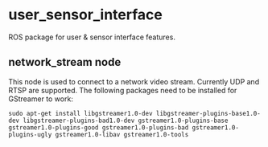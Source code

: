 # user_sensor_interface
 ROS package for user & sensor interface features.

 ## network_stream node
 This node is used to connect to a network video stream. Currently UDP and RTSP are supported. The following packages need to be installed for GStreamer to work:

 ```
 sudo apt-get install libgstreamer1.0-dev libgstreamer-plugins-base1.0-dev libgstreamer-plugins-bad1.0-dev gstreamer1.0-plugins-base gstreamer1.0-plugins-good gstreamer1.0-plugins-bad gstreamer1.0-plugins-ugly gstreamer1.0-libav gstreamer1.0-tools
 ```
